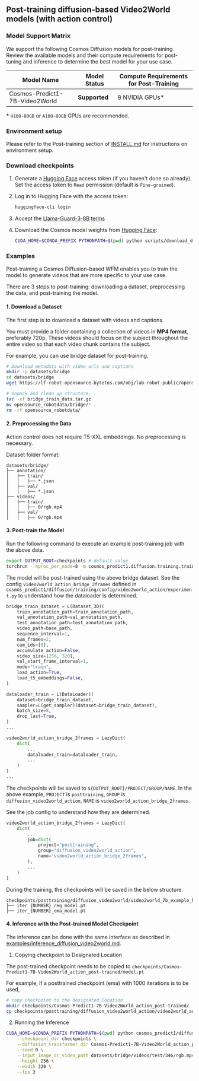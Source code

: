 ## Post-training diffusion-based Video2World models (with action control)

### Model Support Matrix

We support the following Cosmos Diffusion models for post-training. Review the available models and their compute requirements for post-tuning and inference to determine the best model for your use case.

| Model Name                               | Model Status | Compute Requirements for Post-Training |
|----------------------------------------------|------------------|------------------------------------------|
| Cosmos-Predict1-7B-Video2World           | **Supported**    | 8 NVIDIA GPUs*                           |

**\*** `H100-80GB` or `A100-80GB` GPUs are recommended.

### Environment setup

Please refer to the Post-training section of [INSTALL.md](/INSTALL.md#post-training) for instructions on environment setup.

### Download checkpoints

1. Generate a [Hugging Face](https://huggingface.co/settings/tokens) access token (if you haven't done so already). Set the access token to `Read` permission (default is `Fine-grained`).

2. Log in to Hugging Face with the access token:
   ```bash
   huggingface-cli login
   ```
3. Accept the [Llama-Guard-3-8B terms](https://huggingface.co/meta-llama/Llama-Guard-3-8B)

4. Download the Cosmos model weights from [Hugging Face](https://huggingface.co/collections/nvidia/cosmos-predict1-67c9d1b97678dbf7669c89a7):
   ```bash
   CUDA_HOME=$CONDA_PREFIX PYTHONPATH=$(pwd) python scripts/download_diffusion_checkpoints.py --model_sizes 7B --model_types Video2World --checkpoint_dir checkpoints
   ```

### Examples

Post-training a Cosmos Diffusion-based WFM enables you to train the model to generate videos that are more specific to your use case.

There are 3 steps to post-training: downloading a dataset, preprocessing the data, and post-training the model.

#### 1. Download a Dataset

The first step is to download a dataset with videos and captions.

You must provide a folder containing a collection of videos in **MP4 format**, preferably 720p. These videos should focus on the subject throughout the entire video so that each video chunk contains the subject.

For example, you can use bridge dataset for post-training.

```bash
# Download metadata with video urls and captions
mkdir -p datasets/bridge
cd datasets/bridge
wget https://lf-robot-opensource.bytetos.com/obj/lab-robot-public/opensource_IRASim_v1/bridge_train_data.tar.gz

# Unpack and clean up structure.
tar -xf bridge_train_data.tar.gz
mv opensource_robotdata/bridge/* .
rm -rf opensource_robotdata/
```


#### 2. Preprocessing the Data

Action control does not require T5-XXL embeddings.
No preprocessing is necessary.

Dataset folder format:
```
datasets/bridge/
├── annotation/
│   ├── train/
│   │   ├── *.json
│   ├── val/
│   │   ├── *.json
├── videos/
│   ├── train/
│   │   ├── 0/rgb.mp4
│   ├── val/
│   │   ├── 0/rgb.mp4
```


#### 3. Post-train the Model

Run the following command to execute an example post-training job with the above data.
```bash
export OUTPUT_ROOT=checkpoints # default value
torchrun --nproc_per_node=8 -m cosmos_predict1.diffusion.training.train --config=cosmos_predict1/diffusion/training/config/config.py -- experiment=video2world_action_bridge_2frames
```

The model will be post-trained using the above bridge dataset.
See the config `video2world_action_bridge_2frames` defined in `cosmos_predict1/diffusion/training/config/video2world_action/experiment.py` to understand how the dataloader is determined.

```python
bridge_train_dataset = L(Dataset_3D)(
    train_annotation_path=train_annotation_path,
    val_annotation_path=val_annotation_path,
    test_annotation_path=test_annotation_path,
    video_path=base_path,
    sequence_interval=1,
    num_frames=2,
    cam_ids=[0],
    accumulate_action=False,
    video_size=[256, 320],
    val_start_frame_interval=1,
    mode="train",
    load_action=True,
    load_t5_embeddings=False,
)

dataloader_train = L(DataLoader)(
    dataset=bridge_train_dataset,
    sampler=L(get_sampler)(dataset=bridge_train_dataset),
    batch_size=8,
    drop_last=True,
)
...

video2world_action_bridge_2frames = LazyDict(
    dict(
        ...
        dataloader_train=dataloader_train,
        ...
    )
)
...
```

The checkpoints will be saved to `${OUTPUT_ROOT}/PROJECT/GROUP/NAME`.
In the above example, `PROJECT` is `posttraining`, `GROUP` is `diffusion_video2world_action`, `NAME` is `video2world_action_bridge_2frames`.

See the job config to understand how they are determined.
```python
video2world_action_bridge_2frames = LazyDict(
    dict(
        ...
        job=dict(
            project="posttraining",
            group="diffusion_video2world_action",
            name="video2world_action_bridge_2frames",
        ),
        ...
    )
)
```

During the training, the checkpoints will be saved in the below structure.
```
checkpoints/posttraining/diffusion_video2world/video2world_7b_example_hdvila/checkpoints/
├── iter_{NUMBER}_reg_model.pt
├── iter_{NUMBER}_ema_model.pt
```


#### 4. Inference with the Post-trained Model Checkpoint

The inference can be done with the same interface as described in [examples/inference_diffusion_video2world.md](examples/inference_diffusion_video2world.md).

1. Copying checkpoint to Designated Location

The post-trained checkpoint needs to be copied to `checkpoints/Cosmos-Predict1-7B-Video2World_action_post-trained/model.pt`

For example, if a posttrained checkpoint (ema) with 1000 iterations is to be used,
```bash
# copy checkpoint to the designated location
mkdir checkpoints/Cosmos-Predict1-7B-Video2World_action_post-trained/
cp checkpoints/posttraining/diffusion_video2world_action/video2world_action_bridge_2frames/checkpoints/iter_000002000_ema_model.pt checkpoints/Cosmos-Predict1-7B-Video2World_action_post-trained/model.pt
```
2. Running the Inference

```bash
CUDA_HOME=$CONDA_PREFIX PYTHONPATH=$(pwd) python cosmos_predict1/diffusion/inference/video2world_action.py \
    --checkpoint_dir checkpoints \
    --diffusion_transformer_dir Cosmos-Predict1-7B-Video2World_action_post-trained \
    --seed 0 \
    --input_image_or_video_path datasets/bridge/videos/test/346/rgb.mp4 \ --action_annotation_path datasets/bridge/annotation/test/346.json \
    --height 256 \
    --width 320 \
    --fps 3
```
